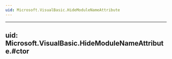 ```yaml
---
uid: Microsoft.VisualBasic.HideModuleNameAttribute
---
```


---
uid: Microsoft.VisualBasic.HideModuleNameAttribute.#ctor
---
